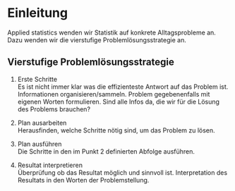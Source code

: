 # Einleitung
Applied statistics wenden wir Statistik auf konkrete Alltagsprobleme an. Dazu wenden wir die vierstufige Problemlösungsstrategie an.

## Vierstufige Problemlösungsstrategie

1. Erste Schritte\
  Es ist nicht immer klar was die effizienteste Antwort auf das Problem ist. Informationen organisieren/sammeln. Problem gegebenenfalls mit eigenen Worten formulieren. Sind alle Infos da, die wir für die Lösung des Problems brauchen?

2. Plan ausarbeiten\
  Herausfinden, welche Schritte nötig sind, um das Problem zu lösen.

3. Plan ausführen\
  Die Schritte in den im Punkt 2 definierten Abfolge ausführen.

4. Resultat interpretieren\
  Überprüfung ob das Resultat möglich und sinnvoll ist. Interpretation des Resultats in den Worten der Problemstellung.




